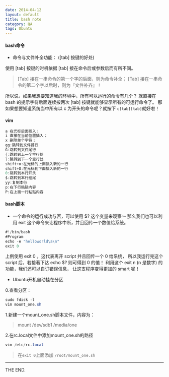 ```yaml
---
date: 2014-04-12
layout: default
title: bash note
category: QA
tags: Ubuntu
---
```


#### bash命令

+ 命令与文件补全功能： ([tab] 按键的好处)

使用 [tab] 按键的时机依据 [tab] 接在命令后或参数后而有所不同。
>[Tab] 接在一串命令的第一个字的后面，则为命令补全；
>[Tab] 接在一串命令的第二个字以后时，则为『文件补齐』！

所以说，如果我想要知道我的环境中，所有可以运行的命令有几个？ 就直接在 bash 的提示字符后面连续按两次 [tab] 按键就能够显示所有的可运行命令了。
那如果想要知道系统当中所有以 c 为开头的命令呢？就按下 `c[tab][tab]`就好啦！

<!--more-->

#### vim

```java
a 在光标后面插入；
i 直接在当前位置插入；
x 删除单个字符；
gg:跳转到文件首行
G:跳转到文件尾行
{:跳转到上一个空行处
}:跳转到下一个空行处
shift+o:在光标的上面插入新的一行
shift+O:在光标到下面插入新的一行
0:跳转到本行开头
$:跳转到本行结尾
yy:复制本行
p:在下行粘贴内容
P:在上面一行粘贴内容
```

#### bash脚本
+ 一个命令的运行成功与否，可以使用 $? 这个变量来观察～ 那么我们也可以利用 exit 这个命令来让程序中断，并且回传一个数值给系统。

```java
#!/bin/bash
#Program
echo -e "helloworld\a\n"
exit 0
```

上例使用 exit 0 ，这代表离开 script 并且回传一个 0 给系统， 所以我运行完这个 script 后，若接著下达 echo $? 则可得到 0 的值！ 利用这个 exit n (n 是数字) 的功能，我们还可以自订错误信息， 让这支程序变得更加的 smart 呢！

+ Ubuntu开机自动挂在分区

0.查看分区：

```java
sudo fdisk -l
vim mount_one.sh
```

1.新建一个mount_one.sh脚本文件，内容为：

> mount /dev/sdb1 /media/one

2.在rc.local文件中添加mount_one.sh的路径

```java
vim /etc/rc.local
```

> 在`exit 0`上面添加 `/root/mount_one.sh`

- - -
THE END.
